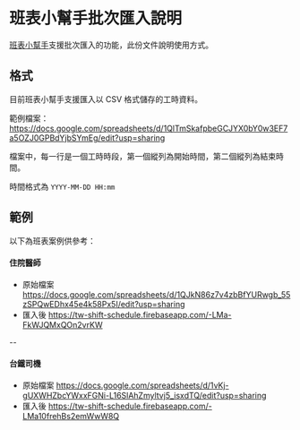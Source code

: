 # 班表小幫手批次匯入說明

[班表小幫手](tw-shift-schedule.firebaseapp.com)支援批次匯入的功能，此份文件說明使用方式。

## 格式

目前班表小幫手支援匯入以 CSV 格式儲存的工時資料。

範例檔案：https://docs.google.com/spreadsheets/d/1QlTmSkafpbeGCJYX0bY0w3EF7a5OZJ0GPBdYjbSYmEg/edit?usp=sharing

檔案中，每一行是一個工時時段，第一個縱列為開始時間，第二個縱列為結束時間。

時間格式為 `YYYY-MM-DD HH:mm`

## 範例

以下為班表案例供參考：

#### 住院醫師

* 原始檔案 https://docs.google.com/spreadsheets/d/1QJkN86z7v4zbBfYURwgb_55zSPQwEDhx45e4k58Px5I/edit?usp=sharing
* 匯入後 https://tw-shift-schedule.firebaseapp.com/-LMa-FkWJQMxQOn2vrKW

-- 

#### 台鐵司機

* 原始檔案 https://docs.google.com/spreadsheets/d/1vKj-gUXWHZbcYWxxFGNi-L16SlAhZmyltvj5_isxdTQ/edit?usp=sharing
* 匯入後 https://tw-shift-schedule.firebaseapp.com/-LMa10frehBs2emWwW8Q

